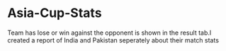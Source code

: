 # Asia-Cup-Stats
Team has lose or win against the opponent is shown in the result tab.I created a report of India and Pakistan seperately about their match stats
